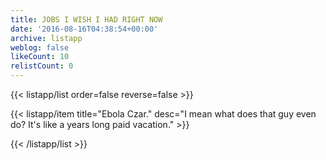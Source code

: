 ```yaml
---
title: JOBS I WISH I HAD RIGHT NOW
date: '2016-08-16T04:38:54+00:00'
archive: listapp
weblog: false
likeCount: 10
relistCount: 0
---
```



{{< listapp/list order=false reverse=false >}}

   {{< listapp/item title="Ebola Czar."
      desc="I mean what does that guy even do? It's like a years long paid vacation." >}}

{{< /listapp/list >}}
